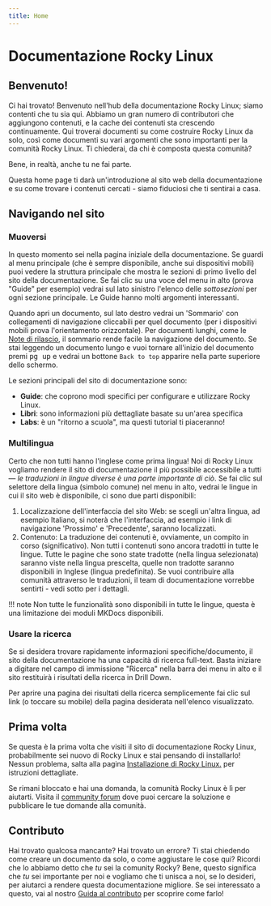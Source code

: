 ```yaml
---
title: Home
---
```


# Documentazione Rocky Linux

## Benvenuto!

Ci hai trovato! Benvenuto nell'hub della documentazione Rocky Linux; siamo contenti che tu sia qui. Abbiamo un gran numero di contributori che aggiungono contenuti, e la cache dei contenuti sta crescendo continuamente. Qui troverai documenti su come costruire Rocky Linux da solo, così come documenti su vari argomenti che sono importanti per la comunità Rocky Linux. Ti chiederai, da chi è composta questa comunità?

Bene, in realtà, anche tu ne fai parte.

Questa home page ti darà un'introduzione al sito web della documentazione e su come trovare i contenuti cercati - siamo fiduciosi che ti sentirai a casa.

## Navigando nel sito

### Muoversi

In questo momento sei nella pagina iniziale della documentazione. Se guardi al menu principale (che è sempre disponibile, anche sui dispositivi mobili) puoi vedere la struttura principale che mostra le sezioni di primo livello del sito della documentazione. Se fai clic su una voce del menu in alto (prova "Guide" per esempio) vedrai sul lato sinistro l'elenco delle *sottosezioni* per ogni sezione principale. Le Guide hanno molti argomenti interessanti.

Quando apri un documento, sul lato destro vedrai un 'Sommario' con collegamenti di navigazione cliccabili per quel documento (per i dispositivi mobili prova l'orientamento orizzontale). Per documenti lunghi, come le [Note di rilascio](release_notes/8.5.md), il sommario rende facile la navigazione del documento. Se stai leggendo un documento lungo e vuoi tornare all'inizio del documento premi <kbd>pg up</kbd> e vedrai un bottone `Back to top` apparire nella parte superiore dello schermo.

Le sezioni principali del sito di documentazione sono:

* **Guide**: che coprono modi specifici per configurare e utilizzare Rocky Linux.
* **Libri**: sono informazioni più dettagliate basate su un'area specifica
* **Labs**: è un "ritorno a scuola", ma questi tutorial ti piaceranno!

### Multilingua

Certo che non tutti hanno l'inglese come prima lingua! Noi di Rocky Linux vogliamo rendere il sito di documentazione il più possibile accessibile a tutti —  *le traduzioni in lingue diverse è una parte importante di ciò*. Se fai clic sul selettore della lingua (simbolo comune) nel menu in alto, vedrai le lingue in cui il sito web è disponibile, ci sono due parti disponibili:

1. Localizzazione dell'interfaccia del sito Web: se scegli un'altra lingua, ad esempio Italiano, si noterà che l'interfaccia, ad esempio i link di navigazione 'Prossimo' e 'Precedente', saranno localizzati.
2. Contenuto: La traduzione dei contenuti è, ovviamente, un compito in corso (significativo). Non tutti i contenuti sono ancora tradotti in tutte le lingue. Tutte le pagine che sono state tradotte (nella lingua selezionata) saranno viste nella lingua prescelta, quelle non tradotte saranno disponibili in Inglese (lingua predefinita). Se vuoi contribuire alla comunità attraverso le traduzioni, il team di documentazione vorrebbe sentirti - vedi sotto per i dettagli.

!!! note
Non tutte le funzionalità sono disponibili in tutte le lingue, questa è una limitazione dei moduli MKDocs disponibili.

### Usare la ricerca

Se si desidera trovare rapidamente informazioni specifiche/documento, il sito della documentazione ha una capacità di ricerca full-text. Basta iniziare a digitare nel campo di immissione "Ricerca" nella barra dei menu in alto e il sito restituirà i risultati della ricerca in Drill Down.

Per aprire una pagina dei risultati della ricerca semplicemente fai clic sul link (o toccare su mobile) della pagina desiderata nell'elenco visualizzato.

## Prima volta

Se questa è la prima volta che visiti il sito di documentazione Rocky Linux, probabilmente sei nuovo di Rocky Linux e stai pensando di installarlo! Nessun problema, salta alla pagina [Installazione di Rocky Linux.](guides/installation.md) per istruzioni dettagliate.

Se rimani bloccato e hai una domanda, la comunità Rocky Linux è lì per aiutarti. Visita il [community forum](https://forums.rockylinux.org) dove puoi cercare la soluzione e pubblicare le tue domande alla comunità.

## Contributo

Hai trovato qualcosa mancante? Hai trovato un errore? Ti stai chiedendo come creare un documento da solo, o come aggiustare le cose qui? Ricordi che lo abbiamo detto che *tu* sei la comunity Rocky? Bene, questo significa che *tu* sei importante per noi e vogliamo che ti unisca a noi, se lo desideri, per aiutarci a rendere questa documentazione migliore. Se sei interessato a questo, vai al nostro [Guida al contributo](https://github.com/rocky-linux/documentation/blob/main/README.md) per scoprire come farlo!
